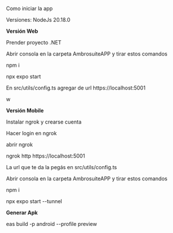
Como iniciar la app

Versiones: NodeJs 20.18.0



**Versión Web**

Prender proyecto .NET

Abrir consola en la carpeta AmbrosuiteAPP y tirar estos comandos

npm i

npx expo start

En src/utils/config.ts agregar de url https://localhost:5001

w


**Versión Mobile**

Instalar ngrok y crearse cuenta

Hacer login en ngrok 

abrir ngrok

ngrok http https://localhost:5001

La url que te da la pegás en src/utils/config.ts

Abrir consola en la carpeta AmbrosuiteAPP y tirar estos comandos

npm i

npx expo start --tunnel

**Generar Apk**

eas build -p android --profile preview